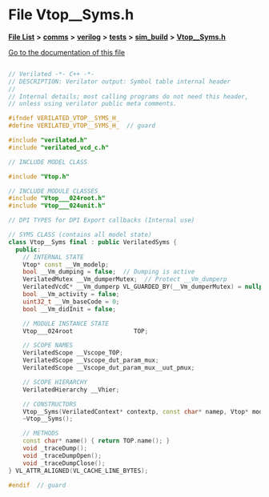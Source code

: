 

# File Vtop\_\_Syms.h

[**File List**](files.md) **>** [**comms**](dir_15e9a61cbc095141a3f886f43eb6818f.md) **>** [**verilog**](dir_549b42112f6dc36cf8af5f13bada3f17.md) **>** [**tests**](dir_359bc3875cb3adaee3d3f269dbe0d6e4.md) **>** [**sim\_build**](dir_816ed350c72cf5de8127e0b7e8b74e54.md) **>** [**Vtop\_\_Syms.h**](Vtop____Syms_8h.md)

[Go to the documentation of this file](Vtop____Syms_8h.md)

```C++

// Verilated -*- C++ -*-
// DESCRIPTION: Verilator output: Symbol table internal header
//
// Internal details; most calling programs do not need this header,
// unless using verilator public meta comments.

#ifndef VERILATED_VTOP__SYMS_H_
#define VERILATED_VTOP__SYMS_H_  // guard

#include "verilated.h"
#include "verilated_vcd_c.h"

// INCLUDE MODEL CLASS

#include "Vtop.h"

// INCLUDE MODULE CLASSES
#include "Vtop___024root.h"
#include "Vtop___024unit.h"

// DPI TYPES for DPI Export callbacks (Internal use)

// SYMS CLASS (contains all model state)
class Vtop__Syms final : public VerilatedSyms {
  public:
    // INTERNAL STATE
    Vtop* const __Vm_modelp;
    bool __Vm_dumping = false;  // Dumping is active
    VerilatedMutex __Vm_dumperMutex;  // Protect __Vm_dumperp
    VerilatedVcdC* __Vm_dumperp VL_GUARDED_BY(__Vm_dumperMutex) = nullptr;  
    bool __Vm_activity = false;  
    uint32_t __Vm_baseCode = 0;  
    bool __Vm_didInit = false;

    // MODULE INSTANCE STATE
    Vtop___024root                 TOP;

    // SCOPE NAMES
    VerilatedScope __Vscope_TOP;
    VerilatedScope __Vscope_dut_param_mux;
    VerilatedScope __Vscope_dut_param_mux__uut_pmux;

    // SCOPE HIERARCHY
    VerilatedHierarchy __Vhier;

    // CONSTRUCTORS
    Vtop__Syms(VerilatedContext* contextp, const char* namep, Vtop* modelp);
    ~Vtop__Syms();

    // METHODS
    const char* name() { return TOP.name(); }
    void _traceDump();
    void _traceDumpOpen();
    void _traceDumpClose();
} VL_ATTR_ALIGNED(VL_CACHE_LINE_BYTES);

#endif  // guard

```

